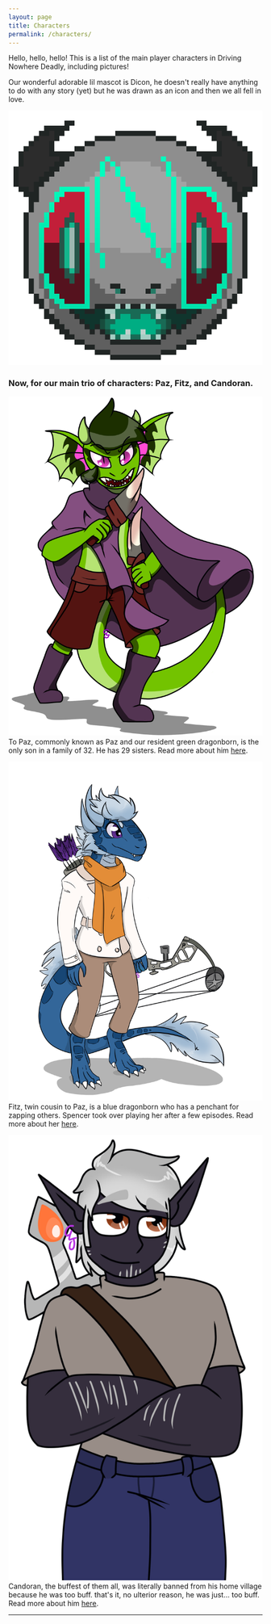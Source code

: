 ```yaml
---
layout: page
title: Characters
permalink: /characters/
---
```


Hello, hello, hello! This is a list of the main player characters in Driving Nowhere Deadly, including pictures!

Our wonderful adorable lil mascot is Dicon, he doesn't really have anything to do with any story (yet) but he was drawn as an icon and then we all fell in love.

![Dicon](/img/dicon.png)

### Now, for our main trio of characters: Paz, Fitz, and Candoran.

![To Paz](/img/paz.png)
To Paz, commonly known as Paz and our resident green dragonborn, is the only son in a family of 32. He has 29 sisters. Read more about him [here](/characters/to-paz/).

![Fitz](/img/fitz.png)
Fitz, twin cousin to Paz, is a blue dragonborn who has a penchant for zapping others. Spencer took over playing her after a few episodes. Read more about her [here](/characters/fitz).

![Candoran](/img/candoran.png)
Candoran, the buffest of them all, was literally banned from his home village because he was too buff. that's it, no ulterior reason, he was just... too buff. Read more about him [here](/characters/candoran).

---
